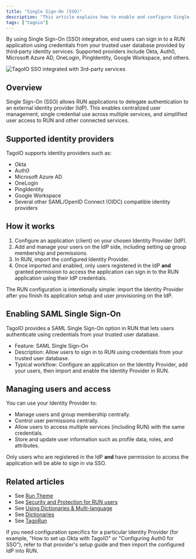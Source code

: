 ```yaml
---
title: "Single Sign-On (SSO)"
description: "This article explains how to enable and configure Single Sign-On (SSO) for TagoIO RUN applications, including supported third‑party identity providers and the basic steps to import an Identity Provider into RUN."
tags: ["tagoio"]
---
```

By using Single Sign-On (SSO) integration, end users can sign in to a RUN application using credentials from your trusted user database provided by third‑party identity services. Supported providers include Okta, Auth0, Microsoft Azure AD, OneLogin, PingIdentity, Google Workspace, and others.

![TagoIO SSO integrated with 3rd-party services](/docs_imagem/tagoio/single-sign-on-sso-2.png)

## Overview
Single Sign-On (SSO) allows RUN applications to delegate authentication to an external identity provider (IdP). This enables centralized user management, single credential use across multiple services, and simplified user access to RUN and other connected services.

## Supported identity providers
TagoIO supports identity providers such as:
- Okta
- Auth0
- Microsoft Azure AD
- OneLogin
- PingIdentity
- Google Workspace
- Several other SAML/OpenID Connect (OIDC) compatible identity providers

## How it works
1. Configure an application (client) on your chosen Identity Provider (IdP).  
2. Add and manage your users on the IdP side, including setting up group membership and permissions.  
3. In RUN, import the configured Identity Provider.  
4. Once imported and enabled, only users registered in the IdP **and** granted permission to access the application can sign in to the RUN application using their IdP credentials.

The RUN configuration is intentionally simple: import the Identity Provider after you finish its application setup and user provisioning on the IdP.

## Enabling SAML Single Sign-On
TagoIO provides a SAML Single Sign-On option in RUN that lets users authenticate using credentials from your trusted user database.

- Feature: SAML Single Sign-On  
- Description: Allow users to sign in to RUN using credentials from your trusted user database.  
- Typical workflow: Configure an application on the Identity Provider, add your users, then import and enable the Identity Provider in RUN.

<!-- Image placeholder removed for build -->

## Managing users and access
You can use your Identity Provider to:
- Manage users and group membership centrally.  
- Control user permissions centrally.  
- Allow users to access multiple services (including RUN) with the same credentials.  
- Store and update user information such as profile data, roles, and attributes.  

Only users who are registered in the IdP **and** have permission to access the application will be able to sign in via SSO.

## Related articles
- See [Run Theme](../run-theme)  
- See [Security and Protection for RUN users](../account/security-and-protection-for-run-users)  
- See [Using Dictionaries & Multi-language](../using-dictionaries-multi-language)  
- See [Dictionaries](../dictionaries)  
- See [TagoRun](../tagorun/tagorun-mobile-app)

If you need configuration specifics for a particular Identity Provider (for example, "How to set up Okta with TagoIO" or "Configuring Auth0 for SSO"), refer to that provider's setup guide and then import the configured IdP into RUN.